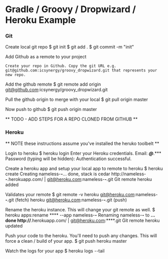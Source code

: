 # Gradle / Groovy / Dropwizard / Heroku Example #

### Git ###

Create local git repo
	$ git init
	$ git add .
	$ git commit -m "init"

Add Github as a remote to your project

	Create your repo in Github. Copy the git URL e.g. git@github.com:icsynergy/groovy_dropwizard.git that represents your new repo. 

Add the github remote
	$ git remote add origin git@github.com:icsynergy/groovy_dropwizard.git

Pull the github origin to merge with your local
	$ git pull origin master

Now push to github
	$ git push origin master

** TODO - ADD STEPS FOR A REPO CLONED FROM GITHUB **

### Heroku ###

** NOTE these instructions assume you've installed the heruko toolbelt **

Login to heroku
	$ heroku login
	Enter your Heroku credentials.
	Email: ***@***.***
	Password (typing will be hidden): 
	Authentication successful.

Create a heroku app and setup your local app to remote to heroku
	$ heroku create
	Creating nameless-****-****... done, stack is cedar
	http://nameless-****-****.herokuapp.com/ | git@heroku.com:nameless-****-****.git
	Git remote heroku added

Validates your remote
	$ git remote -v
	heroku	git@heroku.com:nameless-****-****.git (fetch)
	heroku	git@heroku.com:nameless-****-****.git (push)

Rename the heroku instance. This will change your git remote as well.
	$ heroku apps:rename **** --app nameless-****-****
	Renaming nameless-****-**** to ****... done
	http://****.herokuapp.com/ | git@heroku.com:****.git
	Git remote heroku updated

Push your code to the heroku. You'll need to push any changes. This will force a clean / build of your app. 
	$ git push heroku master

Watch the logs for your app
	$ heroku logs --tail

